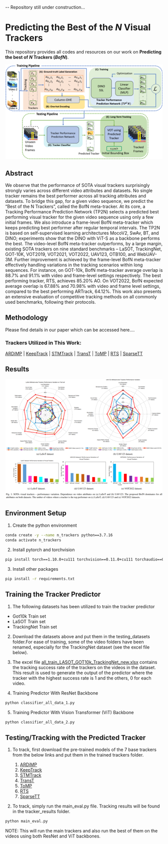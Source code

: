 -- Repository still under construction...

# Predicting the Best of the *N* Visual Trackers

This repository provides all codes and resources on our work on **Predicting the best of _N_ Trackers (*BofN*)**.


![Structure of the Proposed BofN](/images/model.png)


## Abstract
We observe that the performance of SOTA visual trackers surprisingly strongly varies across different video attributes and
datasets. No single tracker remains the best performer across all tracking attributes and datasets. To bridge this gap, for a given video
sequence, we predict the “Best of the N Trackers”, called the BofN meta-tracker. At its core, a Tracking Performance Prediction
Network (TP2N) selects a predicted best performing visual tracker for the given video sequence using only a few initial frames. We also
introduce a frame-level BofN meta-tracker which keeps predicting best performer after regular temporal intervals. The TP2N is based
on self-supervised learning architectures MocoV2, SwAv, BT, and DINO; experiments show that the DINO with ViT-S as a backbone
performs the best. The video-level BofN meta-tracker outperforms, by a large margin, existing SOTA trackers on nine standard
benchmarks – LaSOT, TrackingNet, GOT-10K, VOT2019, VOT2021, VOT2022, UAV123, OTB100, and WebUAV-3M. Further
improvement is achieved by the frame-level BofN meta-tracker effectively handling variations in the tracking scenarios within long
sequences. For instance, on GOT-10k, BofN meta-tracker average overlap is 88.7% and 91.1% with video and frame-level settings
respectively. The best performing tracker, RTS, achieves 85.20% AO. On VOT2022, BofN expected average overlap is 67.88% and
70.98% with video and frame level settings, compared to the best performing ARTrack, 64.12%. This work also presents an extensive
evaluation of competitive tracking methods on all commonly used benchmarks, following their protocols.

## Methodology

Please find details in our paper which can be accessed here....

### Trackers Utilized in This Work: 

[ARDiMP](https://github.com/MasterBin-IIAU/AlphaRefine) | [KeepTrack](https://github.com/visionml/pytracking) | [STMTrack](https://github.com/fzh0917/STMTrack) | [TransT](https://github.com/chenxin-dlut/TransT) | [ToMP](https://github.com/visionml/pytracking)
| [RTS](https://github.com/visionml/pytracking) | [SparseTT](https://github.com/fzh0917/SparseTT)

## Results

![Results](/images/plots.png)


## Environment Setup

1. Create the python environment

```bash
conda create -y --name n_trackers python==3.7.16
conda activate n_trackers  
``` 

2. Install pytorch and torchvision
```bash
pip install torch==1.10.0+cu111 torchvision==0.11.0+cu111 torchaudio==0.10.0 -f https://download.pytorch.org/whl/torch_stable.html
```

3. Install other packages

```bash
pip install -r requirements.txt
```

## Training the Tracker Predictor

1. The following datasets has been utilized to train the tracker predictor
- Got10k Train set
- LaSOT Train set
- TrackingNet Train set

2. Download the datasets above and put them in the testing_datasets folder.For ease of training, some of the video folders have been renamed, especially for the TrackingNet dataset (see the excel file below).

3. The excel file [all_train_LASOT_GOT10k_TrackingNet_new.xlsx](./all_train_LASOT_GOT10k_TrackingNet_new.xlsx) contains the tracking success rate of the trackers on the videos in the dataset. This result is used to generate the output of the predictor where the tracker with the highest success rate is 1 and the others, 0 for each video. 

4. Training Predictor With ResNet Backbone
```bash
python classifier_all_data_1.py
```

5. Training Predictor With Vision Transformer (ViT) Backbone
```bash
python classifier_all_data_2.py
```

## Testing/Tracking with the Predicted Tracker

1. To track, first download the pre-trained models of the 7 base trackers from the below links and put them in the trained trackers folder.
    1. [ARDiMP](https://kuacae-my.sharepoint.com/:f:/g/personal/100060517_ku_ac_ae/Er8rDSdhy31Nr9Nf076gqV4Bj6-RU8dO4aRqUbYmVihdhg?e=Jp5V4G)
    2. [KeepTrack](https://kuacae-my.sharepoint.com/:f:/g/personal/100060517_ku_ac_ae/EkhVxPTBgAtNpL-TRlmojgEB6OzayO_E2K0EpbOIzd2kEg?e=EAC8A7)
    3. [STMTrack](https://kuacae-my.sharepoint.com/:f:/g/personal/100060517_ku_ac_ae/Ei7KPct5H4xPjeCUhx-Zi9ABSosQLkxpyKHZKVA7QTzvog?e=3XZL8M)
    4. [TransT](https://kuacae-my.sharepoint.com/:f:/g/personal/100060517_ku_ac_ae/EqJkM3jV2YxEnbns-ADjOVMB7qkQ3K1nNUAf4rab3thHTg?e=ntuPTP)
    5. [ToMP](https://kuacae-my.sharepoint.com/:f:/g/personal/100060517_ku_ac_ae/EkhVxPTBgAtNpL-TRlmojgEB6OzayO_E2K0EpbOIzd2kEg?e=EAC8A7)
    6. [RTS](https://kuacae-my.sharepoint.com/:f:/g/personal/100060517_ku_ac_ae/EkhVxPTBgAtNpL-TRlmojgEB6OzayO_E2K0EpbOIzd2kEg?e=EAC8A7)
    7. [SparseTT](https://kuacae-my.sharepoint.com/:f:/g/personal/100060517_ku_ac_ae/Ev5MSxYfr1dKmVjytHiCofYBQl2TUg635A0KnrGXsbcmyA?e=zjY199)

2. To track, simply run the main_eval.py file. Tracking results will be found in the tracker_results folder.

```bash
python main_eval.py
```

NOTE: This will run the main trackers and also run the best of them on the videos using both ResNet and ViT backbones.
 
